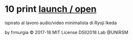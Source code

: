 
# 10 print [launch / open](https://dsii-2018-unirsm.github.io/frmurgia/10PRINT/index.html)

ispirato al lavoro audio/video minimalista
di Ryoji Ikeda

by frmurgia © 2017-18 MIT License
DSII2018 Lab @UNIRSM
